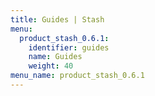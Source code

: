 ```yaml
---
title: Guides | Stash
menu:
  product_stash_0.6.1:
    identifier: guides
    name: Guides
    weight: 40
menu_name: product_stash_0.6.1
---
```


